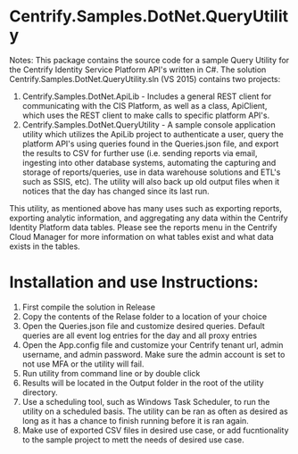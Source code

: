 # Centrify.Samples.DotNet.QueryUtility

Notes: This package contains the source code for a sample Query Utility for the Centrify Identity Service Platform API's written in C#.  The solution
Centrify.Samples.DotNet.QueryUtility.sln (VS 2015) contains two projects:
  1. Centrify.Samples.DotNet.ApiLib - Includes a general REST client for communicating with the CIS Platform, as well as
  a class, ApiClient, which uses the REST client to make calls to specific platform API's.
  2. Centrify.Samples.DotNet.QueryUtility - A sample console application utility which utilizes the ApiLib project to authenticate a user, 
  query the platform API's using queries found in the Queries.json file, and export the results to CSV for further use (i.e. sending reports via email, ingesting into other database systems, automating the capturing and storage of reports/queries, use in data warehouse solutions and ETL's such as SSIS, etc).
  The utility will also back up old output files when it notices that the day has changed since its last run.
  
  This utility, as mentioned above has many uses such as exporting reports, exporting analytic information, and aggregating any data within the Centrify Identity Platform data tables. 
  Please see the reports menu in the Centrify Cloud Manager for more information on what tables exist and what data exists in the tables.

# Installation and use Instructions:
 
1. First compile the solution in Release
2. Copy the contents of the Relase folder to a location of your choice
3. Open the Queries.json file and customize desired queries. Default queries are all event log entries for the day and all proxy entries
4. Open the App.config file and customize your Centrify tenant url, admin username, and admin password. Make sure the admin account is set to not use MFA or the utility will fail.
5. Run utility from command line or by double click
6. Results will be located in the Output folder in the root of the utility directory.
7. Use a scheduling tool, such as Windows Task Scheduler, to run the utility on a scheduled basis. The utility can be ran as often as desired as long as it has a chance to finish running before it is ran again.
8. Make use of exported CSV files in desired use case, or add fucntionality to the sample project to mett the needs of desired use case.
   
